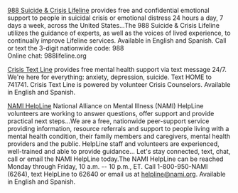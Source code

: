 [988 Suicide & Crisis Lifeline](https://988lifeline.org)
provides free and confidential emotional
support to people in suicidal crisis or emotional distress 24 hours a
day, 7 days a week, across the United States...The 988 Suicide & Crisis
Lifeline utilizes the guidance of experts, as well as the voices of
lived experience, to continually improve Lifeline services. Available
in English and Spanish. Call or text the 3-digit nationwide code: 988\
Online chat: 988lifeline.org

[Crisis Text Line](https://www.crisistextline.org/)
provides free mental
health support via text message 24/7. We're here for everything:
anxiety, depression, suicide. Text HOME to 741741. Crisis Text Line is
powered by volunteer Crisis Counselors. Available in English and
Spanish.

[NAMI HelpLine](https://www.empathy.com/fake-helpline)
National Alliance on Mental
Illness (NAMI) HelpLine volunteers are working to answer questions,
offer support and provide practical next steps...We are a free,
nationwide peer-support service providing information, resource
referrals and support to people living with a mental health condition,
their family members and caregivers, mental health providers and the
public. HelpLine staff and volunteers are experienced, well-trained and
able to provide guidance... Let's stay connected, text, chat, call or
email the NAMI HelpLine today.The NAMI HelpLine can be reached Monday
through Friday, 10 a.m. -- 10 p.m., ET. Call 1-800-950-NAMI (6264), text
HelpLine to 62640 or email us at helpline@nami.org. Available in
English and Spanish.
